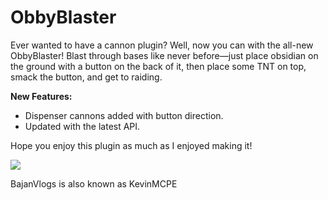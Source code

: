 # ObbyBlaster

Ever wanted to have a cannon plugin? Well, now you can with the all-new ObbyBlaster! Blast through bases like never before—just place obsidian on the ground with a button on the back of it, then place some TNT on top, smack the button, and get to raiding.

**New Features:**
- Dispenser cannons added with button direction.
- Updated with the latest API.

Hope you enjoy this plugin as much as I enjoyed making it!

[![](https://poggit.pmmp.io/shield.state/ObbyBlaster)](https://poggit.pmmp.io/p/ObbyBlaster)

BajanVlogs is also known as KevinMCPE
